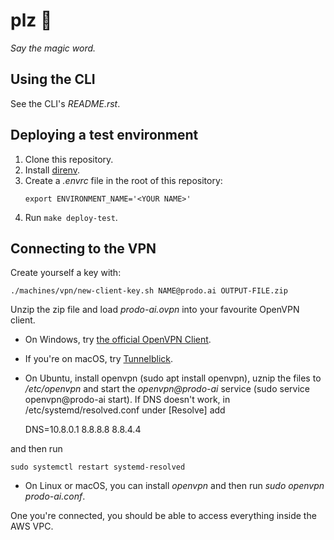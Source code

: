 # plz 🙏

*Say the magic word.*

## Using the CLI

See the CLI's *README.rst*.

## Deploying a test environment

1. Clone this repository.
2. Install [direnv](https://direnv.net/).
3. Create a *.envrc* file in the root of this repository:
   ```
   export ENVIRONMENT_NAME='<YOUR NAME>'
   ```
4. Run `make deploy-test`.

## Connecting to the VPN

Create yourself a key with:

    ./machines/vpn/new-client-key.sh NAME@prodo.ai OUTPUT-FILE.zip

Unzip the zip file and load *prodo-ai.ovpn* into your favourite OpenVPN client.

  * On Windows, try [the official OpenVPN Client](https://openvpn.net/index.php/open-source/downloads.html).
  * If you're on macOS, try [Tunnelblick](https://www.tunnelblick.net/).
  * On Ubuntu, install openvpn (sudo apt install openvpn), uznip the files to */etc/openvpn* and start the *openvpn@prodo-ai* service (sudo service openvpn@prodo-ai start). If DNS doesn't work, in /etc/systemd/resolved.conf under [Resolve] add

    DNS=10.8.0.1 8.8.8.8 8.8.4.4

and then run

    sudo systemctl restart systemd-resolved
  * On Linux or macOS, you can install *openvpn* and then run *sudo openvpn prodo-ai.conf*.

One you're connected, you should be able to access everything inside the AWS VPC.
